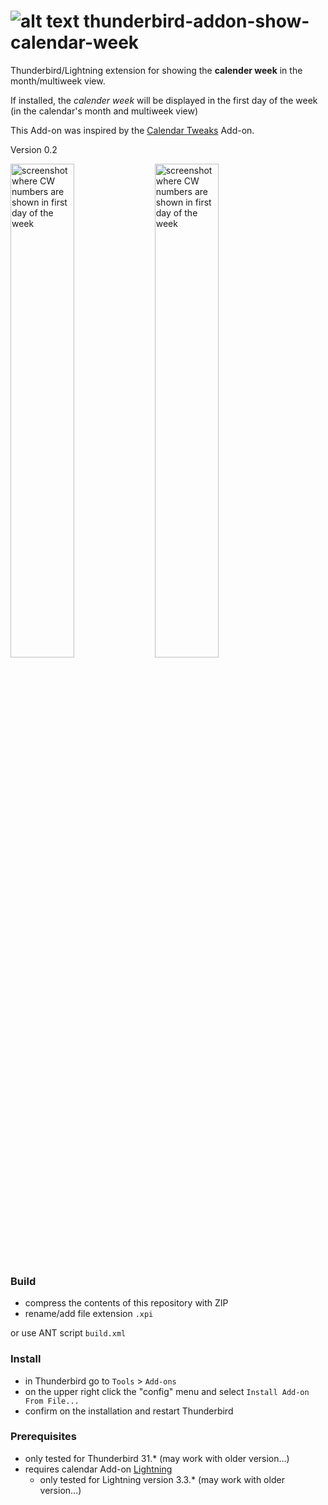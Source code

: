 # ![alt text](https://russaa.github.io/thunderbird-addon-show-cw/chrome/skin/showcalendarweek-icon.png "CW extentsion icon") thunderbird-addon-show-calendar-week

Thunderbird/Lightning extension for showing the **calender week** in the month/multiweek view.


If installed, the _calender week_ will be displayed in the first day of the week (in the calendar's month and multiweek view)


This Add-on was inspired by the [Calendar Tweaks][2] Add-on.

Version 0.2

<div width="100%">
<img align="center" width="45%" src="https://russaa.github.io/thunderbird-addon-show-cw/img/screenshot-without.png" alt="screenshot where CW numbers are shown in first day of the week">
<img align="center" width="45%" src="https://russaa.github.io/thunderbird-addon-show-cw/img/screenshot.png" alt="screenshot where CW numbers are shown in first day of the week">
</div>

### Build

 * compress the contents of this repository with ZIP
 * rename/add file extension `.xpi`
 
 or use ANT script `build.xml`
 

### Install

 * in Thunderbird go to `Tools` > `Add-ons`
 * on the upper right click the "config" menu and select `Install Add-on From File...`
 * confirm on the installation and restart Thunderbird
 
### Prerequisites

 * only tested for Thunderbird 31.* (may work with older version...)
 * requires calendar Add-on [Lightning][1]
   * only tested for Lightning version 3.3.* (may work with older version...)
 
[1]: https://addons.mozilla.org/en-US/thunderbird/addon/lightning/
[2]: https://addons.mozilla.org/en-US/thunderbird/addon/calendar-tweaks/
